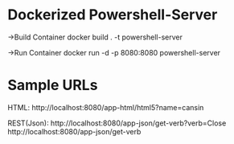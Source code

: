 # Dockerized Powershell-Server

->Build Container
docker build . -t powershell-server

->Run Container
docker run -d -p 8080:8080 powershell-server

# Sample URLs 

HTML:
http://localhost:8080/app-html/html5?name=cansin

REST(Json):
http://localhost:8080/app-json/get-verb?verb=Close
http://localhost:8080/app-json/get-verb
